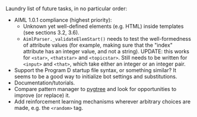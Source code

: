 Laundry list of future tasks, in no particular order:

 - AIML 1.0.1 compliance (highest priority):
   - Unknown yet well-defined elements (e.g. HTML) inside templates
     (see sections 3.2, 3.6).
   - `AimlParser._validateElemStart()` needs to test the well-formedness of
     attribute values (for example, making sure that the "index" attribute
     has an integer value, and not a string).  UPDATE: this works for 
     `<star>`, `<thatstar>` and `<topicstar>`.  Still needs to be written 
     for `<input>` and `<that>`, which take either an integer or an integer 
     pair.
 - Support the Program D startup file syntax, or something similar?  It
   seems to be a good way to initialize bot settings and substitutions.
 - Documentation/tutorials.
 - Compare pattern manager to [pygtree](https://github.com/google/pygtrie) and 
   look for opportunities to improve (or replace) it.
 - Add reinforcement learning mechanisms wherever arbitrary choices are made,
   e.g. the `<random>` tag.
